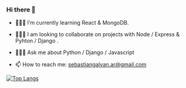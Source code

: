 ### Hi there 👋
<!-- **SebasGalvan/SebasGalvan** is a ✨ _special_ ✨ repository because its `README.md` (this file) appears on your GitHub profile. -->

<!-- - 📗 I am currently working on a book app -->
- 👨🏻‍💻 I’m currently learning React & MongoDB.
- 👨🏻‍🌾 I am looking to collaborate on projects with Node / Express & Pyhton / Django .

- 👨🏻‍🏫 Ask me about Python / Django / Javascript
- 📫 How to reach me: sebastiangalvan.ar@gmail.com

[![Top Langs](https://github-readme-stats.vercel.app/api/top-langs/?SebasGalvan=anuraghazra&layout=compact)](https://github.com/anuraghazra/github-readme-stats)
